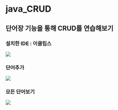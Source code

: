 # java_CRUD 

## 단어장 기능을 통해 CRUD를 연습해보기

### 설치한 IDE : 이클립스
<img src='https://github.com/kingjh0404/java_CRUD/blob/master/screenshots/설치한%20IDE.png?raw=true'>

### 단어추가
<img src='https://github.com/kingjh0404/java_CRUD/blob/master/screenshots/4.%20단어추가.png?raw=true'> 

### 모든 단어보기
<img src='https://github.com/kingjh0404/java_CRUD/blob/master/screenshots/1.%20모든%20단어보기.png?raw=true'> 


